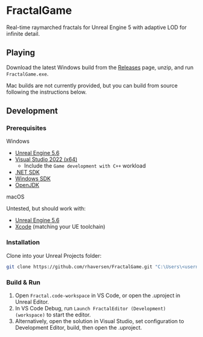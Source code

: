 # FractalGame

Real-time raymarched fractals for Unreal Engine 5 with adaptive LOD for infinite detail.

## Playing

Download the latest Windows build from the [Releases](https://github.com/rhaversen/FractalGame/releases) page, unzip, and run `FractalGame.exe`.

Mac builds are not currently provided, but you can build from source following the instructions below.

## Development

### Prerequisites

Windows

- [Unreal Engine 5.6](https://www.unrealengine.com/en-US/download)
- [Visual Studio 2022 (x64)](https://visualstudio.microsoft.com/downloads/)
  - Include the `Game development with C++` workload
- [.NET SDK](https://dotnet.microsoft.com/download)
- [Windows SDK](https://developer.microsoft.com/en-us/windows/downloads/windows-sdk/)
- [OpenJDK](https://developers.redhat.com/products/openjdk/download/)

macOS

Untested, but should work with:

- [Unreal Engine 5.6](https://www.unrealengine.com/en-US/download)
- [Xcode](https://developer.apple.com/xcode/) (matching your UE toolchain)

### Installation

Clone into your Unreal Projects folder:

```bash
git clone https://github.com/rhaversen/FractalGame.git "C:\Users\<username>\Documents\Unreal Projects\FractalGame"
```

### Build & Run

1. Open `Fractal.code-workspace` in VS Code, or open the .uproject in Unreal Editor.
2. In VS Code Debug, run `Launch FractalEditor (Development) (workspace)` to start the editor.
3. Alternatively, open the solution in Visual Studio, set configuration to Development Editor, build, then open the .uproject.
